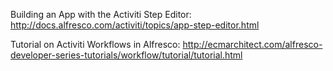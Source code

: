 Building an App with the Activiti Step Editor:
http://docs.alfresco.com/activiti/topics/app-step-editor.html

Tutorial on Activiti Workflows in Alfresco:
http://ecmarchitect.com/alfresco-developer-series-tutorials/workflow/tutorial/tutorial.html
